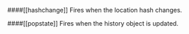 ####[[hashchange]]
Fires when the location hash changes.

####[[popstate]]
Fires when the history object is updated.
